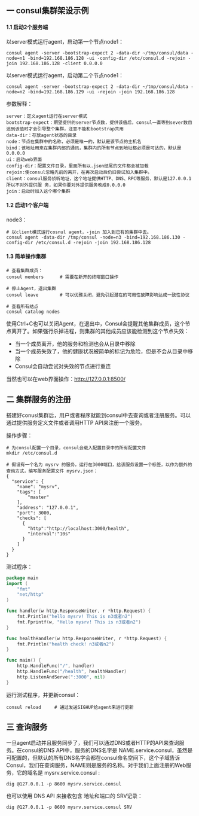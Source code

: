 ## 一 consul集群架设示例

#### 1.1 启动2个服务端

以server模式运行agent，启动第一个节点node1：
```
consul agent -server -bootstrap-expect 2 -data-dir ~/tmp/consul/data -node=n1 -bind=192.168.186.128 -ui -config-dir /etc/consul.d -rejoin -join 192.168.186.128 -client 0.0.0.0
```

以server模式运行agent，启动第二个节点node1：
```
consul agent -server -bootstrap-expect 2 -data-dir ~/tmp/consul/data -node=n2 -bind=192.168.186.129 -ui -rejoin -join 192.168.186.128
```

参数解释：
```
server：定义agent运行在server模式
bootstrap-expect：期望提供的server节点数，提供该值后，consul一直等到sever数目达到该值时才会引导整个集群，注意不能和bootstrap共用 
data-dir：存放agent状态的目录
node：节点在集群中的名称，必须是唯一的，默认是该节点的主机名 
bind：该地址用来在集群内部的通讯，集群内的所有节点到地址都必须是可达的，默认是0.0.0.0
ui：启动web界面
config-dir：配置文件目录，里面所有以.json结尾的文件都会被加载 
rejoin:使consul忽略先前的离开，在再次启动后仍旧尝试加入集群中。
client：consul服务侦听地址，这个地址提供HTTP、DNS、RPC等服务，默认是127.0.0.1所以不对外提供服 务，如果你要对外提供服务改成0.0.0.0
join：启动时加入这个哪个集群
```

#### 1.2 启动1个客户端

node3：
```
# 以client模式运行cosnul agent，-join 加入到已有的集群中去。
consul agent -data-dir /tmp/consul -node=n3 -bind=192.168.186.130 -config-dir /etc/consul.d -rejoin -join 192.168.186.128
```

#### 1.3 简单操作集群

```
# 查看集群成员：
consul members      # 需要在新开的终端窗口操作

# 停止Agent，退出集群
consul leave        # 可以优雅关闭，避免引起潜在的可用性故障影响达成一致性协议

# 查看所有结点
consul catalog nodes
```

使用Ctrl+C也可以关闭Agent，在退出中，Consul会提醒其他集群成员，这个节点离开了。如果强行杀掉进程，则集群的其他成员应该能检测到这个节点失效：
- 当一个成员离开，他的服务和检测也会从目录中移除
- 当一个成员失效了，他的健康状况被简单的标记为危险，但是不会从目录中移除
- Consul会自动尝试对失效的节点进行重连

当然也可以在web界面操作：http://127.0.0.1:8500/

## 二 集群服务的注册

搭建好conusl集群后，用户或者程序就能到consul中去查询或者注册服务。可以通过提供服务定义文件或者调用HTTP API来注册一个服务。  

操作步骤：
```
# 为consul配置一个目录，consul会载入配置目录中的所有配置文件
mkdir /etc/consul.d

# 假设有一个名为 mysrv 的服务，运行在3000端口，给该服务设置一个标签，以作为额外的查询方式，编写服务配置文件 mysrv.json：
{
  "service": {  
    "name": "mysrv",
    "tags": [
        "master"
    ],
    "address": "127.0.0.1",
    "port": 3000,
    "checks": [
      {
        "http":"http://localhost:3000/health",
        "interval":"10s"
      }
    ]
  }
}
```

测试程序：
```go
package main
import (
    "fmt"
    "net/http"
) 

func handler(w http.ResponseWriter, r *http.Request) {
    fmt.Println("hello mysrv! This is n3或者n2")
    fmt.Fprintf(w, "Hello mysrv! This is n3或者n2")
}

func healthHandler(w http.ResponseWriter, r *http.Request) {
    fmt.Println("health check! n3或者n2")
} 

func main() {
    http.HandleFunc("/", handler)
    http.HandleFunc("/health", healthHandler)
    http.ListenAndServe(":3000", nil)
}
```

运行测试程序，并更新consul：
```
consul reload     # 通过发送SIGHUP给agent来进行更新
```

## 三 查询服务

一旦agent启动并且服务同步了，我们可以通过DNS或者HTTP的API来查询服务。在consul的DNS API中，服务的DNS名字是 NAME.service.consul，虽然是可配置的，但默认的所有DNS名字会都在consul命名空间下，这个子域告诉Consul，我们在查询服务，NAME则是服务的名称。对于我们上面注册的Web服务，它的域名是 mysrv.service.consul :
```
dig @127.0.0.1 -p 8600 mysrv.service.consul
``` 

也可以使用 DNS API 来接收包含 地址和端口的 SRV记录：
```
dig @127.0.0.1 -p 8600 mysrv.service.consul SRV
```